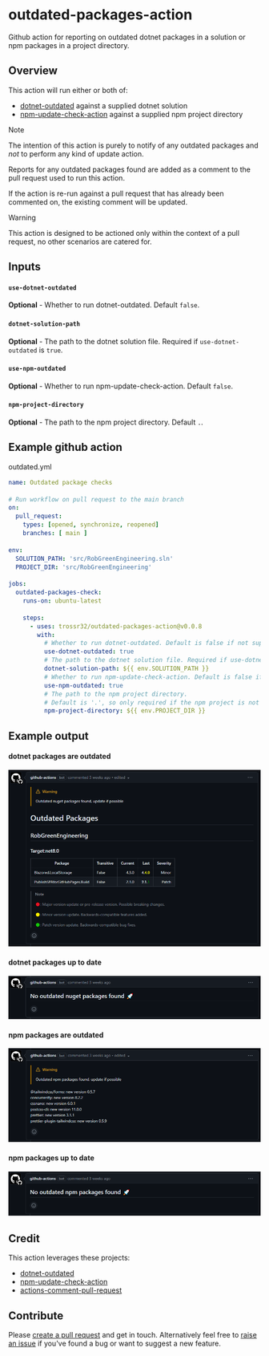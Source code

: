 # outdated-packages-action
Github action for reporting on outdated dotnet packages in a solution or npm packages in a project directory.

## Overview

This action will run either or both of: 

- <a href="https://github.com/dotnet-outdated/dotnet-outdated">dotnet-outdated</a> against a supplied dotnet solution
- <a href="https://github.com/MeilCli/npm-update-check-action">npm-update-check-action</a> against a supplied npm project directory

> [!NOTE]
> The intention of this action is purely to notify of any outdated packages and _not_ to perform any kind of update action.
>  
> Reports for any outdated packages found are added as a comment to the pull request used to run this action.
> 
> If the action is re-run against a pull request that has already been commented on, the existing comment will be updated. 

> [!WARNING]
> This action is designed to be actioned only within the context of a pull request, no other scenarios are catered for.

## Inputs

#### `use-dotnet-outdated`

**Optional** - Whether to run dotnet-outdated. Default `false`.

#### `dotnet-solution-path`

**Optional** - The path to the dotnet solution file. Required if `use-dotnet-outdated` is `true`.

#### `use-npm-outdated`

**Optional** - Whether to run npm-update-check-action. Default `false`.

#### `npm-project-directory`

**Optional** - The path to the npm project directory. Default `.`.

## Example github action 

outdated.yml
```yaml
name: Outdated package checks

# Run workflow on pull request to the main branch
on:
  pull_request:
    types: [opened, synchronize, reopened]
    branches: [ main ]

env:
  SOLUTION_PATH: 'src/RobGreenEngineering.sln'
  PROJECT_DIR: 'src/RobGreenEngineering'

jobs:
  outdated-packages-check:
    runs-on: ubuntu-latest

    steps:
      - uses: trossr32/outdated-packages-action@v0.0.8
        with:
          # Whether to run dotnet-outdated. Default is false if not supplied.
          use-dotnet-outdated: true
          # The path to the dotnet solution file. Required if use-dotnet-outdated is true.
          dotnet-solution-path: ${{ env.SOLUTION_PATH }}
          # Whether to run npm-update-check-action. Default is false if not supplied.
          use-npm-outdated: true
          # The path to the npm project directory.
          # Default is '.', so only required if the npm project is not the root of the repository.
          npm-project-directory: ${{ env.PROJECT_DIR }}
```

## Example output

#### dotnet packages are outdated

![dotnet-outdated](./assets/dotnet-outdated-example.png)

#### dotnet packages up to date

![dotnet-not-outdated](./assets/dotnet-not-outdated-example.png)

#### npm packages are outdated

![npm-outdated](./assets/npm-outdated-example.png)

#### npm packages up to date

![npm-not-outdated](./assets/npm-not-outdated-example.png)

## Credit

This action leverages these projects:

- <a href="https://github.com/dotnet-outdated/dotnet-outdated">dotnet-outdated</a>
- <a href="https://github.com/MeilCli/npm-update-check-action">npm-update-check-action</a>
- <a href="https://github.com/thollander/actions-comment-pull-request">actions-comment-pull-request</a>

## Contribute
Please [create a pull request](https://github.com/trossr32/outdated-packages-action/compare) and get in touch. Alternatively feel free to [raise an issue](https://github.com/trossr32/outdated-packages-action/issues/new/choose) if you've found a bug or want to suggest a new feature.
